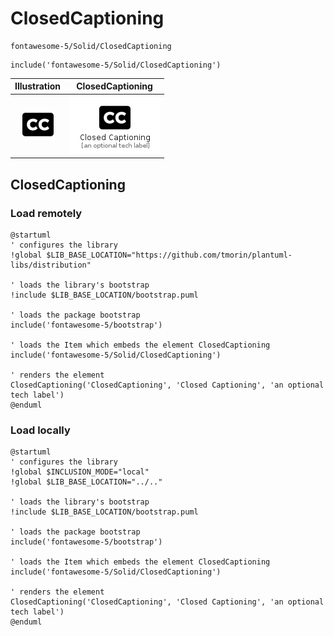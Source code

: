 # ClosedCaptioning


```text
fontawesome-5/Solid/ClosedCaptioning
```

```text
include('fontawesome-5/Solid/ClosedCaptioning')
```



| Illustration | ClosedCaptioning |
| :---: | :---: |
| ![illustration for Illustration](../../fontawesome-5/Solid/ClosedCaptioning.png) | ![illustration for ClosedCaptioning](../../fontawesome-5/Solid/ClosedCaptioning.Local.png) |




## ClosedCaptioning

### Load remotely
```plantuml
@startuml
' configures the library
!global $LIB_BASE_LOCATION="https://github.com/tmorin/plantuml-libs/distribution"

' loads the library's bootstrap
!include $LIB_BASE_LOCATION/bootstrap.puml

' loads the package bootstrap
include('fontawesome-5/bootstrap')

' loads the Item which embeds the element ClosedCaptioning
include('fontawesome-5/Solid/ClosedCaptioning')

' renders the element
ClosedCaptioning('ClosedCaptioning', 'Closed Captioning', 'an optional tech label')
@enduml
```

### Load locally
```plantuml
@startuml
' configures the library
!global $INCLUSION_MODE="local"
!global $LIB_BASE_LOCATION="../.."

' loads the library's bootstrap
!include $LIB_BASE_LOCATION/bootstrap.puml

' loads the package bootstrap
include('fontawesome-5/bootstrap')

' loads the Item which embeds the element ClosedCaptioning
include('fontawesome-5/Solid/ClosedCaptioning')

' renders the element
ClosedCaptioning('ClosedCaptioning', 'Closed Captioning', 'an optional tech label')
@enduml
```

